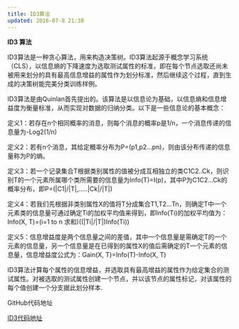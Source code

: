 ```yaml
---
title: ID3算法
updated: 2016-07-8 21:38
---
```

**ID3 算法**

ID3算法是一种贪心算法，用来构造决策树。ID3算法起源于概念学习系统（CLS），以信息熵的下降速度为选取测试属性的标准，即在每个节点选取还尚未被用来划分的具有最高信息增益的属性作为划分标准，然后继续这个过程，直到生成的决策树能完美分类训练样例。

ID3算法是由Quinlan首先提出的。该算法是以信息论为基础，以信息熵和信息增益度为衡量标准，从而实现对数据的归纳分类。以下是一些信息论的基本概念：

定义1：若存在n个相同概率的消息，则每个消息的概率p是1/n，一个消息传递的信息量为-Log2(1/n)

定义2：若有n个消息，其给定概率分布为P=(p1,p2…pn)，则由该分布传递的信息量称为P的熵。

定义3：若一个记录集合T根据类别属性的值被分成互相独立的类C1C2..Ck，则识别T的一个元素所属哪个类所需要的信息量为Info(T)=I(p)，其中P为C1C2…Ck的概率分布，即P=(|C1|/|T|,…..|Ck|/|T|)

定义4：若我们先根据非类别属性X的值将T分成集合T1,T2…Tn，则确定T中一个元素类的信息量可通过确定Ti的加权平均值来得到，即Info(Ti)的加权平均值为：
Info(X, T)=(i=1 to n 求和)((|Ti|/|T|)Info(Ti))

定义5：信息增益度是两个信息量之间的差值，其中一个信息量是需确定T的一个元素的信息量，另一个信息量是在已得到的属性X的值后需确定的T一个元素的信息量，信息增益度公式为：Gain(X, T)=Info(T)-Info(X, T)

ID3算法计算每个属性的信息增益，并选取具有最高增益的属性作为给定集合的测试属性。对被选取的测试属性创建一个节点，并以该节点的属性标记，对该属性的每个值创建一个分支据此划分样本.

GitHub代码地址

[ID3代码地址](https://github.com/JLUNeverMore/ID3)